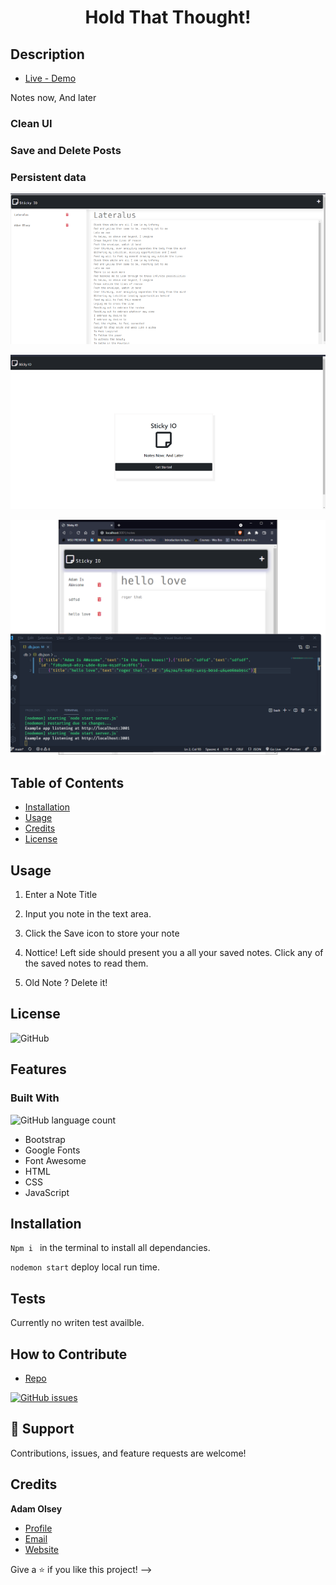 # <h1 align="center">Hold That Thought!</h1>

## Description
- [Live - Demo ](https://adamhale88.github.io/holdThatThought/ "Live View")

<p>Notes now, And later </p>

### Clean UI

### Save and Delete Posts

### Persistent data


![](public\assets\noteui.png)


![](public\assets\stickyiomain.png)



![](public\assets\jsondb.png)



## Table of Contents 
- [Installation](#installation)
- [Usage](#usage)
- [Credits](#credits)
- [License](#license)

## Usage
1. Enter a Note Title

2. Input you note in the text area.  

3. Click the Save icon to store your note

4. Nottice! 
Left side should present you a all your saved notes. Click any of the saved notes to read them.

5. Old Note ? Delete it!

## License
![GitHub](https://img.shields.io/github/license/AdamHale88/sticky_io)

## Features
### Built With
![GitHub language count](https://img.shields.io/github/languages/count/adamhale88/sticky_io)
- Bootstrap
- Google Fonts
- Font Awesome 
- HTML
- CSS
- JavaScript

## Installation

 `Npm i ` in the terminal to install all dependancies. 

 `nodemon start` deploy local run time.


## Tests
Currently no writen test availble.



## How to Contribute

- [Repo](https://github.com/AdamHale88/sticky_io "Sticky IO Repo")

[![GitHub issues](https://img.shields.io/github/issues/AdamHale88/weatherio?style=flat)](https://github.com/AdamHale88/sticky_io/issues)
## 🤝 Support

Contributions, issues, and feature requests are welcome!

## Credits
**Adam Olsey**

- [Profile](https://github.com/AdamHale88 "Adam Olsey")
- [Email](mailto:adamhale88@tuta.io?subject=Hi "Hi!")
- [Website](https://continuouscreations.netlify.app/ "Welcome")

Give a ⭐️ if you like this project! -->



